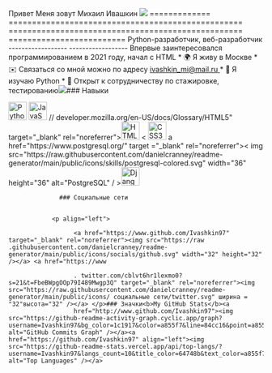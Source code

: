 Привет Меня зовут Михаил Ивашкин ![](https://user-images.githubusercontent.com/18350557/176309783-0785949b-9127-417c-8b55-ab5a4333674e.gif) ============= ================================================== ================================================== ========================= Python-разработчик, веб-разработчик ------------------ ------------------ Впервые заинтересовался программированием в 2021 году, начал с HTML * 🌍 Я живу в Москве * ✉️ Связаться со мной можно по адресу [ivashkin\_mi@mail.ru ](mailto:ivashkin_mi@mail.ru)[](mailto:ivashkin_mi@mail.ru) * 🧠 Я изучаю Python * 🤝 Открыт к сотрудничеству по стажировке, тестированию<a href="https://www.github.com/Ivashkin97" target="_blank" rel="noreferrer"><img src="https://img.shields.io/github/followers/Ivashkin97?logo =github&style=for-the-badge&color=84cc16&labelColor=1c1917" /></a>### Навыки 
<p align="left">
 <a href="https://www.python.org/" target="_blank" rel="noreferrer"><img src="https://raw.githubusercontent.com/ danielcranney/readme-generator/main/public/icons/skills/python-colored.svg" width="36" height="36" alt="Python" /></a> <a href="https:
 <a href="https://developer.mozilla.org/en-US/docs/Web/JavaScript" target="_blank" rel="noreferrer"><img src="https://raw.githubusercontent.com/danielcranney/readme-generator/main/public/icons/skills/javascript-colored.svg" width="36" height="36" alt="JavaScript" /></a>
// developer.mozilla.org/en-US/docs/Glossary/HTML5" target="_blank" rel="noreferrer"><img src="https://raw.githubusercontent.com/danielcranney/readme-generator/main/ public/icons/skills/html5-colored.svg" width="36" height="36" alt="HTML5" /></a> <
 <a href="https://www.w3.org/TR/CSS/#css" target="_blank" rel="noreferrer"><img src="https://raw.githubusercontent.com/danielcranney/ readme-generator/main/public/icons/skills/css3-colored.svg" width="36" height="36" alt="CSS3" /></a>
a href="https://www.postgresql.org/" target ="_blank" rel="noreferrer"><
img src="https://raw.githubusercontent.com/danielcranney/readme-generator/main/public/icons/skills/postgresql-colored.svg" width="36" height="36" alt="PostgreSQL" / ></а><a href="https://www.djangoproject.com/" target="_blank" rel="noreferrer"><img src="https://raw.githubusercontent.com/danielcranney/readme-generator/main/ public/icons/skills/django-colored.svg" width="36" height="36" alt="Django" /></a>
 </p>
                    
                  ### Социальные сети
                  
                   
                <p align="left"> 
                          
                      <a href="https://www.github.com/Ivashkin97" target="_blank" rel="noreferrer"><img src="https://raw .githubusercontent.com/danielcranney/readme-generator/main/public/icons/socials/github.svg" width="32" height="32" /></a> <a href="https://www 
                          
                      . twitter.com/cblvt6hr1lexmo0?s=21&t=FbeBWpgOOp79I489Mwgp3Q" target="_blank" rel="noreferrer"><img src="https://raw.githubusercontent.com/danielcranney/readme-generator/main/public/icons/ социальные сети/twitter.svg" ширина = "32"высота="32" /></a> </p>### Значки<b>My GitHub Stats</b><a
                      href="http://www.github.com/Ivashkin97"><img src="https://github-readme-activity-graph.cyclic.app/graph?username=Ivashkin97&bg_color=1c1917&color=a855f7&line=84cc16&point=a855f7&area_color=1c1917&area=true&hide_border=true&custom_title=GitHub%20Commits%20Graph" alt="GitHub Commits Graph" /></a><a href="https://github.com/Ivashkin97" align="left"><img src="https://github-readme-stats.vercel.app/api/top-langs/?username=Ivashkin97&langs_count=10&title_color=64748b&text_color=a855f7&icon_color=84cc16&bg_color=1c1917&hide_border=true&locale=en&custom_title=Top%20%Languages" alt="Top Languages" /></a>
